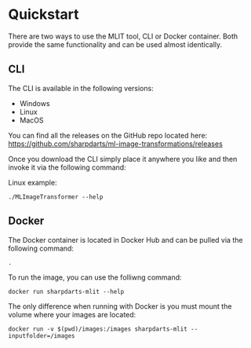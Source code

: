 # Quickstart
There are two ways to use the MLIT tool, CLI or Docker container. Both provide the same functionality and can be used almost identically.

## CLI
The CLI is available in the following versions:
- Windows
- Linux
- MacOS

You can find all the releases on the GitHub repo located here: https://github.com/sharpdarts/ml-image-transformations/releases

Once you download the CLI simply place it anywhere you like and then invoke it via the following command:

Linux example:
```
./MLImageTransformer --help
```

## Docker
The Docker container is located in Docker Hub and can be pulled via the following command:

```
.
```

To run the image, you can use the folliwng command:

```
docker run sharpdarts-mlit --help
```

The only difference when running with Docker is you must mount the volume where your images are located:

```
docker run -v $(pwd)/images:/images sharpdarts-mlit --inputfolder=/images
```